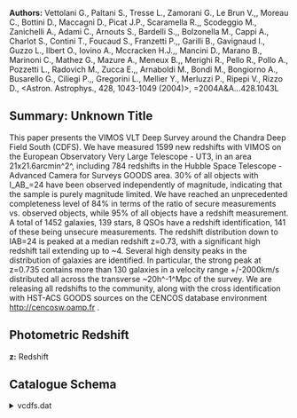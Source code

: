**Authors:** Vettolani G., Paltani S., Tresse L., Zamorani G., Le Brun V.,, Moreau C., Bottini D., Maccagni D., Picat J.P., Scaramella R.,, Scodeggio M., Zanichelli A., Adami C., Arnouts S., Bardelli S.,, Bolzonella M., Cappi A., Charlot S., Contini T., Foucaud S., Franzetti P.,, Garilli B., Gavignaud I., Guzzo L., Ilbert O., Iovino A., Mccracken H.J.,, Mancini D., Marano B., Marinoni C., Mathez G., Mazure A., Meneux B.,, Merighi R., Pello R., Pollo A., Pozzetti L., Radovich M., Zucca E.,, Arnaboldi M., Bondi M., Bongiorno A., Busarello G., Ciliegi P.,, Gregorini L., Mellier Y., Merluzzi P., Ripepi V., Rizzo D., <Astron. Astrophys., 428, 1043-1049 (2004)>, =2004A&A...428.1043L

## Summary: Unknown Title 

This paper presents the VIMOS VLT Deep Survey around the Chandra Deep Field South (CDFS). We have measured 1599 new redshifts with VIMOS on the European Observatory Very Large Telescope - UT3, in an area 21x21.6arcmin^2^, including 784 redshifts in the Hubble Space Telescope - Advanced Camera for Surveys GOODS area. 30% of all objects with I_AB_=24 have been observed independently of magnitude, indicating that the sample is purely magnitude limited. We have reached an unprecedented completeness level of 84% in terms of the ratio of secure measurements vs. observed objects, while 95% of all objects have a redshift measurement. A total of 1452 galaxies, 139 stars, 8 QSOs have a redshift identification, 141 of these being unsecure measurements. The redshift distribution down to IAB=24 is peaked at a median redshift z=0.73, with a significant high redshift tail extending up to ~4. Several high density peaks in the distribution of galaxies are identified. In particular, the strong peak at z=0.735 contains more than 130 galaxies in a velocity range +/-2000km/s distributed all across the transverse ~20h^-1^Mpc of the survey. We are releasing all redshifts to the community, along with the cross identification with HST-ACS GOODS sources on the CENCOS database environment http://cencosw.oamp.fr .

## Photometric Redshift 
 
**z:** Redshift 
 

## Catalogue Schema

<details>
<summary>vcdfs.dat</summary>

| Bytes   | Format   | Units   | Label      | Explanations                                        |
|:--------|:---------|:--------|:-----------|:----------------------------------------------------|
| 1- 19   | A19      | ---     | HST-GOODS  | HST UAI designation (JHHMMSS.ss+DDMMSS.s)           |
| 21- 26  | I6       | ---     | VCDFS      | VVDS-CDFS sequential number                         |
| 28- 37  | F10.7    | deg     | RAdeg      | Right ascension in decimal degrees (J2000)          |
| 39- 48  | F10.6    | deg     | DEdeg      | Declination in decimal degrees (J2000)              |
| 50- 55  | F6.4     | ---     | z          | Redshift                                            |
| 57- 58  | I2       | ---     | f_z        | Flag on z (1)                                       |
| 60- 66  | F7.4     | mag     | Imag       | VVDS I band AB magnitude (MAG_AUTO_I)               |
| 1       | =        | 50%     | confidence | in the redshift (Primary target)                    |
| 2       | =        | 75%     | confidence | in the redshift (Primary target)                    |
| 3       | =        | 95%     | confidence | (Primary target)                                    |
| 4       | =        | 100%    | confidence | (Primary target)                                    |
| 8       | =        | not     | specified  | (one case) (Primary target)                         |
| 9       | =        | Single  | isolated   | emission line spectra. (Primary target)             |
| 11      | =        | 50%     | confidence | in the redshift (Primary QSO target)                |
| 12      | =        | 75%     | confidence | in the redshift (Primary QSO target)                |
| 13      | =        | 95%     | confidence | (Primary QSO target)                                |
| 14      | =        | 100%    | confidence | (Primary QSO target)                                |
| 21      | =        | 50%     | confidence | in the redshift (Secondary Identified target)       |
| 22      | =        | 75%     | confidence | in the redshift (Secondary Identified target)       |
| 23      | =        | 95%     | confidence | (Secondary Identified target)                       |
| 24      | =        | 100%    | confidence | (Secondary Identified target)                       |
| 29      | =        | Single  | isolated   | emission line spectra (Secondary Identified target) |

**Note**: Flags as follows:
      1 = 50% confidence in the redshift (Primary target)
      2 = 75% confidence in the redshift (Primary target)
      3 = 95% confidence (Primary target)
      4 = 100% confidence (Primary target)
      8 = not specified (one case) (Primary target)
      9 = Single isolated emission line spectra. (Primary target)
     11 = 50% confidence in the redshift (Primary QSO target)
     12 = 75% confidence in the redshift (Primary QSO target)
     13 = 95% confidence (Primary QSO target)
     14 = 100% confidence (Primary QSO target)
     21 = 50% confidence in the redshift (Secondary Identified target)
     22 = 75% confidence in the redshift (Secondary Identified target)
     23 = 95% confidence (Secondary Identified target)
     24 = 100% confidence (Secondary Identified target)
     29 = Single isolated emission line spectra (Secondary Identified target)
     (Primary Target means the object which has been targeted in the VIMOS
      spectral slit; secondary Target means an object which is present by 
      chance in the spectral slit in addition of the primary target. Thus 
      the secondary object is not ensured to be fully centered within the slit)

</details>
